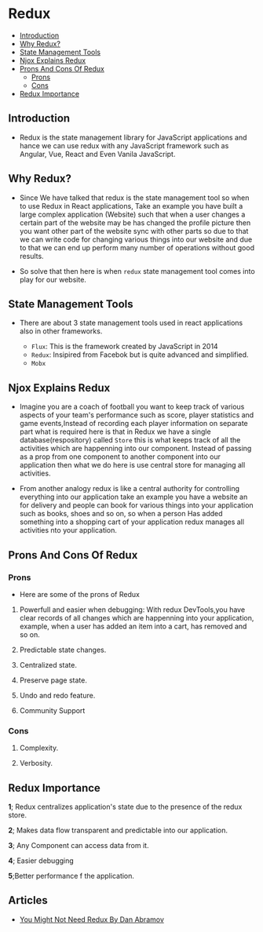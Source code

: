 # Redux

- [Introduction](#introduction)
- [Why Redux?](#why-redux)
- [State Management Tools](#state-management-tools)
- [Njox Explains Redux](#njox-explains-redux)
- [Prons And Cons Of Redux](#prons-and-cons-of-redux)
  - [Prons](#prons)
  - [Cons](#cons)
- [Redux Importance](#redux-importance)

## Introduction

- Redux is the state management library for JavaScript applications and hance we can use redux with any JavaScript framework such as Angular, Vue, React and Even Vanila JavaScript.

## Why Redux?

- Since We have talked that redux is the state management tool so when to use Redux in React applications, Take an example you have built a large complex application (Website) such that when a user changes a certain part of the website may be has changed the profile picture then you want other part of the website sync with other parts so due to that we can write code for changing various things into our website and due to that we can end up perform many number of operations without good results.

- So solve that then here is when `redux` state management tool comes into play for our website.

## State Management Tools

- There are about 3 state management tools used in react applications also in other frameworks.

  - `Flux`: This is the framework created by JavaScript in 2014
  - `Redux`: Insipired from Facebok but is quite advanced and simplified.
  - `Mobx`

## Njox Explains Redux

- Imagine you are a coach of football you want to keep track of various aspects of your team's performance such as score, player statistics and game events,Instead of recording each player information on separate part what is required here is that in Redux we have a single database(respository) called `Store` this is what keeps track of all the activities which are happenning into our component. Instead of passing as a prop from one component to another component into our application then what we do here is use central store for managing all activities.

- From another analogy redux is like a central authority for controlling everything into our application take an example you have a website an for delivery and people can book for various things into your application such as books, shoes and so on, so when a person Has added something into a shopping cart of your application redux manages all activities nto your application.

## Prons And Cons Of Redux

### Prons

- Here are some of the prons of Redux

1. Powerfull and easier when debugging: With redux DevTools,you have clear records of all changes which are happenning into your application, example, when a user has added an item into a cart, has removed and so on.

2. Predictable state changes.

3. Centralized state.

4. Preserve page state.

5. Undo and redo feature.

6. Community Support

### Cons

1. Complexity.

2. Verbosity.

## Redux Importance

__1__; Redux centralizes application's state due to the presence of the redux store.

__2__; Makes data flow transparent and predictable into our application.

__3__; Any Component can access data from it.

__4__; Easier debugging

__5__;Better performance f the application.

## Articles

- [You Might Not Need Redux By Dan Abramov]()
